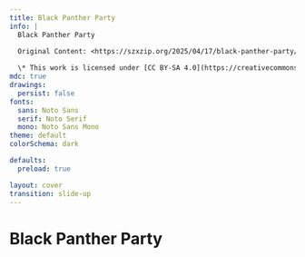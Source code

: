 ```yaml
---
title: Black Panther Party
info: |
  Black Panther Party

  Original Content: <https://szxzip.org/2025/04/17/black-panther-party/>
  
  \* This work is licensed under [CC BY-SA 4.0](https://creativecommons.org/licenses/by-sa/4.0/).
mdc: true
drawings:
  persist: false
fonts:
  sans: Noto Sans
  serif: Noto Serif
  mono: Noto Sans Mono
theme: default
colorSchema: dark

defaults:
  preload: true

layout: cover
transition: slide-up
---
```


# Black Panther Party

